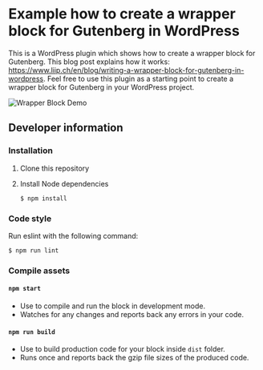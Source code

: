 # Example how to create a wrapper block for Gutenberg in WordPress

This is a WordPress plugin which shows how to create a wrapper block for Gutenberg.
This blog post explains how it works: https://www.liip.ch/en/blog/writing-a-wrapper-block-for-gutenberg-in-wordpress.
Feel free to use this plugin as a starting point to create a wrapper block for Gutenberg in your WordPress project.

![Wrapper Block Demo](https://raw.githubusercontent.com/liip/wrapper-block-example-wp-plugin/master/assets/github/wrapper-block-demo.gif)

## Developer information

### Installation

1. Clone this repository

1. Install Node dependencies

    ```
    $ npm install
    ```

### Code style

Run eslint with the following command:

```
$ npm run lint
```

### Compile assets

#### `npm start`
- Use to compile and run the block in development mode.
- Watches for any changes and reports back any errors in your code.

#### `npm run build`
- Use to build production code for your block inside `dist` folder.
- Runs once and reports back the gzip file sizes of the produced code.
